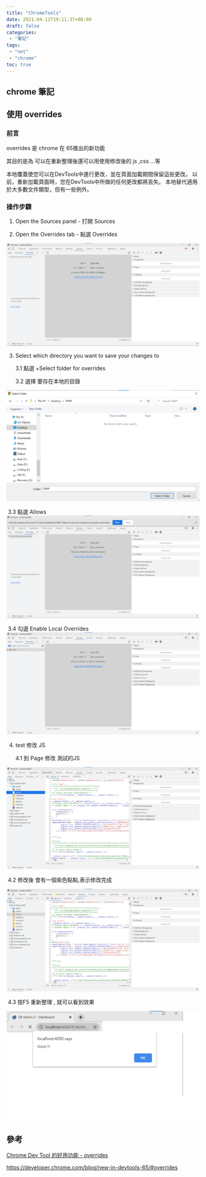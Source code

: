 ```yaml
---
title: "ChromeTools"
date: 2021-04-11T19:11:37+08:00
draft: false
categories:
 - "筆記"
tags:
 - "net"
 - "chrome"
toc: true
---
```


## chrome 筆記 
<!-- 簡介 -->


<!--more-->

## 使用 overrides

### 前言

overrides 是 chrome 在 65推出的新功能 

其目的是為 可以在重新整理後還可以用使用修改後的 js ,css ...等

本地覆蓋使您可以在DevTools中進行更改，並在頁面加載期間保留這些更改。
以前，重新加載頁面時，您在DevTools中所做的任何更改都將丟失。
本地替代適用於大多數文件類型，但有一些例外。


### 操作步驟

1. Open the Sources panel  - 打開 Sources 

2. Open the Overrides tab  - 點選 Overrides

![ chromeUseDevtoolsSourcesOverrides.png ](/images/chromeTools/chromeUseDevtoolsSourcesOverrides.png) 

3. Select which directory you want to save your changes to

   3.1 點選 +Select folder for overrides 

   3.2 選擇 要存在本地的目錄

![ chromeUseOverridesSelectFolder1.png ](/images/chromeTools/chromeUseOverridesSelectFolder1.png) 

​		3.3 點選 Allows 
![ chromeUseOverridesSelectFolder2.png ](/images/chromeTools/chromeUseOverridesSelectFolder2.png) 

​		3.4 勾選 Enable Local Overrides
![ chromeUseOverridesSelectFolder3.png ](/images/chromeTools/chromeUseOverridesSelectFolder3.png) 

4. test 修改 JS 

   4.1 到 Page 修改 測試的JS

![ chromeUseOverridesModifyPageJs1.png ](/images/chromeTools/chromeUseOverridesModifyPageJs1.png) 

​	4.2 修改後 會有一個紫色點點,表示修改完成

![ chromeUseOverridesModifyPageJs2.png ](/images/chromeTools/chromeUseOverridesModifyPageJs2.png) 

​		4.3 按F5 重新整理 , 就可以看到效果

![ chromeUseOverridesModifyPageJs3.png ](/images/chromeTools/chromeUseOverridesModifyPageJs3.png) 



## 參考
[Chrome Dev Tool 的好用功能 - overrides](https://pvencs.blogspot.com/2019/01/chrome-dev-tool-overrides.html)

https://developer.chrome.com/blog/new-in-devtools-65/#overrides

